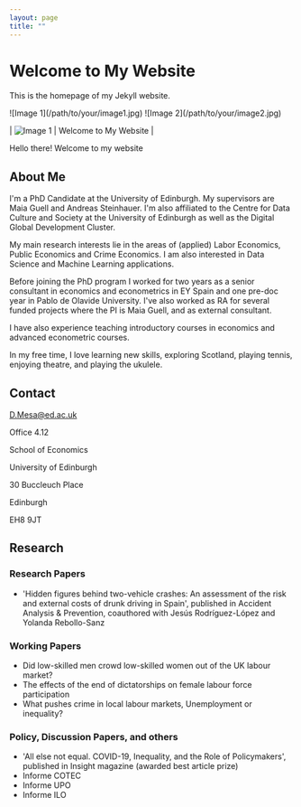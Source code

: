 ```yaml
---
layout: page
title: ""
---
```

<div class="container">
  <div class="text">
    <h1>Welcome to My Website</h1>
    <p>This is the homepage of my Jekyll website.</p>
  </div>
  <div class="images">
    ![Image 1](/path/to/your/image1.jpg)
    ![Image 2](/path/to/your/image2.jpg)
  </div>
</div>

| ![Image 1](/path/to/your/image1.jpg) | Welcome to My Website |

Hello there! Welcome to my website

## About Me

I'm a PhD Candidate at the University of Edinburgh. My supervisors are Maia Guell and Andreas Steinhauer. I'm also affiliated to the Centre for Data Culture and Society at the University of Edinburgh as well as the Digital Global Development Cluster.

My main research interests lie in the areas of (applied) Labor Economics, Public Economics and Crime Economics. I am also interested in Data Science and Machine Learning applications.

Before joining the PhD program I worked for two years as a senior consultant in economics and econometrics in EY Spain and one pre-doc year in Pablo de Olavide University. I've also worked as RA for several funded projects where the PI is Maia Guell, and as external consultant.

I have also experience teaching introductory courses in economics and advanced econometric courses.

In my free time, I love learning new skills, exploring Scotland, playing tennis, enjoying theatre, and playing the ukulele.

## Contact

D.Mesa@ed.ac.uk

Office 4.12

School of Economics

University of Edinburgh

30 Buccleuch Place

Edinburgh

EH8 9JT

## Research

### Research Papers
- 'Hidden figures behind two-vehicle crashes: An assessment of the risk and external costs of drunk driving in Spain', published in Accident Analysis & Prevention, coauthored with Jesús Rodríguez-López and Yolanda Rebollo-Sanz

### Working Papers
- Did low-skilled men crowd low-skilled women out of the UK labour market?
- The effects of the end of dictatorships on female labour force participation
- What pushes crime in local labour markets, Unemployment or inequality?

### Policy, Discussion Papers, and others
- 'All else not equal. COVID-19, Inequality, and the Role of Policymakers', published in Insight magazine (awarded best article prize)
-  Informe COTEC
-  Informe UPO
-  Informe ILO

